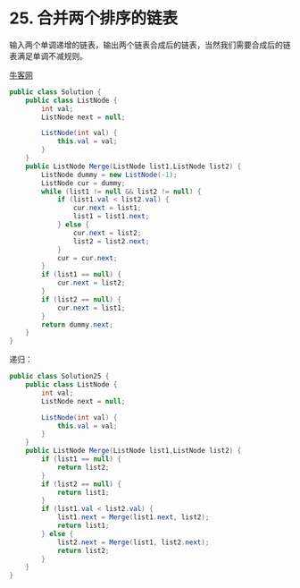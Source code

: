 # 25. 合并两个排序的链表

输入两个单调递增的链表，输出两个链表合成后的链表，当然我们需要合成后的链表满足单调不减规则。

[牛客网](https://www.nowcoder.com/practice/d8b6b4358f774294a89de2a6ac4d9337?tpId=13&tqId=11169&tPage=1&rp=1&ru=/ta/coding-interviews&qru=/ta/coding-interviews/question-ranking)

```java
public class Solution {
	public class ListNode {
		int val;
		ListNode next = null;

		ListNode(int val) {
			this.val = val;
		}
	}
	public ListNode Merge(ListNode list1,ListNode list2) {
		ListNode dummy = new ListNode(-1);
		ListNode cur = dummy;
		while (list1 != null && list2 != null) {
			if (list1.val < list2.val) {
				cur.next = list1;
				list1 = list1.next;
			} else {
				cur.next = list2;
				list2 = list2.next;
			}
			cur = cur.next;
		}
		if (list1 == null) {
			cur.next = list2;
		}
		if (list2 == null) {
			cur.next = list1;
		}
		return dummy.next;
	}
}
```

递归：

```java
public class Solution25 {
	public class ListNode {
		int val;
		ListNode next = null;

		ListNode(int val) {
			this.val = val;
		}
	}
	public ListNode Merge(ListNode list1,ListNode list2) {
		if (list1 == null) {
			return list2;
		}
		if (list2 == null) {
			return list1;
		}
		if (list1.val < list2.val) {
			list1.next = Merge(list1.next, list2);
			return list1;
		} else {
			list2.next = Merge(list1, list2.next);
			return list2;
		}
	}
}
```
